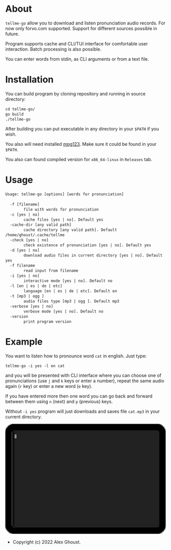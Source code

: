 # About

`tellme-go` allow you to download and listen pronunciation audio records.
For now only forvo.com supported. Support for different sources possible
in future.

Program supports cache and CLI/TUI interface for comfortable user interaction.
Batch processing is also possible.

You can enter words from stdin, as CLI arguments or from a text file.

# Installation

You can build program by cloning repository and running in source directory:
```
cd tellme-go/
go build
./tellme-go
```

After building you can put executable in any directory in your `$PATH` if you
wish.

You also will need installed [mpg123](https://www.mpg123.de). Make sure it
could be found in your `$PATH`.

You also can found compiled version for `x86_64-linux` in `Releases` tab.


# Usage

```
Usage: tellme-go [options] [words for pronunciation]

  -f [filename]
        file with words for pronunciation
  -c [yes | no]
        cache files [yes | no]. Default yes
  -cache-dir [any valid path]
        cache directory [any valid path]. Default /home/ghoust/.cache/tellme
  -check [yes | no]
        check existence of pronunciation [yes | no]. Default yes
  -d [yes | no]
        download audio files in current directory [yes | no]. Default yes
  -f filename
        read input from filename
  -i [yes | no]
        interactive mode [yes | no]. Default no
  -l [en | es | de | etc]
        language [en | es | de | etc]. Default en
  -t [mp3 | ogg ]
        audio files type [mp3 | ogg ]. Default mp3
  -verbose [yes | no]
        verbose mode [yes | no]. Default no
  -version
        print program version
```

# Example

You want to listen how to pronounce word `cat` in english. Just type:
```
tellme-go -i yes -l en cat
```
and you will be presented with CLI interface where you can choose one of
pronunciations (use `j` and `k` keys or enter a number), repeat the same
audio again (`r` key) or enter a new word (`e` key).

If you have entered more then one word you can go back and forward between
them using `n` (next) and `p` (previous) keys.

Without `-i yes` program will just downloads and saves file `cat.mp3` in
your current directory.

![Program in action](/doc/in_action.gif)


- Copyright (c) 2022 Alex Ghoust.
